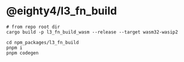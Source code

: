 # @eighty4/l3_fn_build

```shell
# from repo root dir
cargo build -p l3_fn_build_wasm --release --target wasm32-wasip2

cd npm_packages/l3_fn_build
pnpm i
pnpm codegen
```
